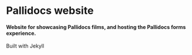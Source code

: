 # Pallidocs website

#### Website for showcasing Pallidocs films, and hosting the Pallidocs forms experience.

Built with Jekyll